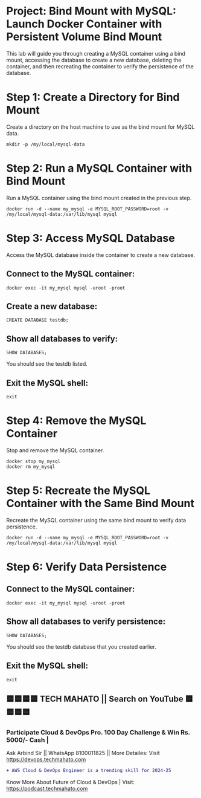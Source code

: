 # Project: Bind Mount with MySQL: Launch Docker Container with Persistent Volume Bind Mount
This lab will guide you through creating a MySQL container using a bind mount, accessing the database to create a new database, deleting the container, and then recreating the container to verify the persistence of the database.

# Step 1: Create a Directory for Bind Mount
Create a directory on the host machine to use as the bind mount for MySQL data.

    mkdir -p /my/local/mysql-data

# Step 2: Run a MySQL Container with Bind Mount
Run a MySQL container using the bind mount created in the previous step.

    docker run -d --name my_mysql -e MYSQL_ROOT_PASSWORD=root -v /my/local/mysql-data:/var/lib/mysql mysql

# Step 3: Access MySQL Database
Access the MySQL database inside the container to create a new database.

## Connect to the MySQL container:

    docker exec -it my_mysql mysql -uroot -proot

## Create a new database:

    CREATE DATABASE testdb;

## Show all databases to verify:

    SHOW DATABASES;

You should see the testdb listed.
## Exit the MySQL shell:

    exit

# Step 4: Remove the MySQL Container
Stop and remove the MySQL container.

    docker stop my_mysql
    docker rm my_mysql

# Step 5: Recreate the MySQL Container with the Same Bind Mount
Recreate the MySQL container using the same bind mount to verify data persistence.

    docker run -d --name my_mysql -e MYSQL_ROOT_PASSWORD=root -v /my/local/mysql-data:/var/lib/mysql mysql

# Step 6: Verify Data Persistence

## Connect to the MySQL container:
    docker exec -it my_mysql mysql -uroot -proot

## Show all databases to verify persistence:

    SHOW DATABASES;

You should see the testdb database that you created earlier.

## Exit the MySQL shell:

    exit


## 🟦🟦🟦🟦 TECH MAHATO || Search on YouTube 🟦🟦🟦🟦
### Participate Cloud & DevOps Pro. 100 Day Challenge & Win Rs. 5000/- Cash |
Ask Arbind Sir || WhatsApp 8100011825 || More Detailes: Visit https://devops.techmahato.com


```diff
+ AWS Cloud & DevOps Engineer is a trending skill for 2024-25 
```
Know More About Future of Cloud & DevOps | Visit: https://podcast.techmahato.com




